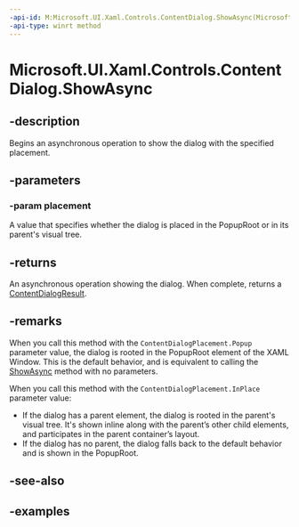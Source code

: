 ```yaml
---
-api-id: M:Microsoft.UI.Xaml.Controls.ContentDialog.ShowAsync(Microsoft.UI.Xaml.Controls.ContentDialogPlacement)
-api-type: winrt method
---
```


<!-- Method syntax.
public IAsyncOperation<ContentDialogResult> ContentDialog.ShowAsync(ContentDialogPlacement placement)
-->

# Microsoft.UI.Xaml.Controls.ContentDialog.ShowAsync

## -description

Begins an asynchronous operation to show the dialog with the specified placement.

## -parameters

### -param placement

A value that specifies whether the dialog is placed in the PopupRoot or in its parent's visual tree.

## -returns

An asynchronous operation showing the dialog. When complete, returns a [ContentDialogResult](contentdialogresult.md).

## -remarks

When you call this method with the `ContentDialogPlacement.Popup` parameter value, the dialog is rooted in the PopupRoot element of the XAML Window. This is the default behavior, and is equivalent to calling the [ShowAsync](contentdialog_showasync_1714076542.md) method with no parameters.

When you call this method with the `ContentDialogPlacement.InPlace` parameter value:

- If the dialog has a parent element, the dialog is rooted in the parent's visual tree. It's shown inline along with the parent’s other child elements, and participates in the parent container’s layout.
- If the dialog has no parent, the dialog falls back to the default behavior and is shown in the PopupRoot.

## -see-also

## -examples

